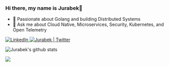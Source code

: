 ### Hi there, my name is Jurabek👋

- 🌱 Passionate about Golang and building Distributed Systems
- 💬 Ask me about Cloud Native, Microservices, Security, Kubernetes, and Open Telemetry

<p>
   <a href="https://www.linkedin.com/in/jurabeka/">
     <img alt="LinkedIn" src="https://img.shields.io/badge/linkedin-%230077B5.svg?&style=for-the-badge&logo=linkedin&logoColor=white"/>
   </a>
  <a href="https://twitter.com/juurabek">
    <img alt="Jurabek | Twitter" src="https://img.shields.io/badge/twitter-00ACEE?style=for-the-badge&logo=twitter&logoColor=white" />
  </a>
</p>



![Jurabek's github stats](https://github-readme-stats.vercel.app/api?username=Jurabek&show_icons=true&count_private=true&hide_border=true)


![](https://komarev.com/ghpvc/?username=jurabek&color=green)
